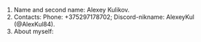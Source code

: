 1. Name and second name:
Alexey Kulikov.
2. Contacts:
Phone: +375297178702;
Discord-nikname: AlexeyKul (@AlexKul84).
3. About myself: 

